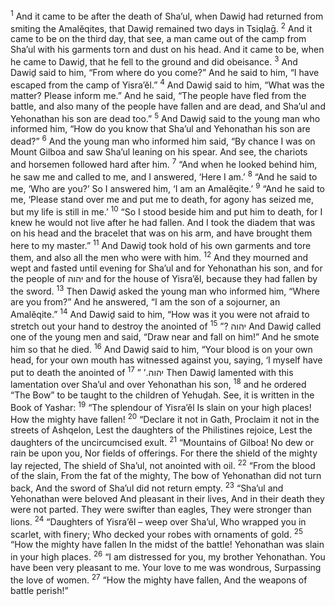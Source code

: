 <sup>1</sup> And it came to be after the death of Sha’ul, when Dawiḏ had returned from smiting the Amalĕqites, that Dawiḏ remained two days in Tsiqlaḡ.
<sup>2</sup> And it came to be on the third day, that see, a man came out of the camp from Sha’ul with his garments torn and dust on his head. And it came to be, when he came to Dawiḏ, that he fell to the ground and did obeisance.
<sup>3</sup> And Dawiḏ said to him, “From where do you come?” And he said to him, “I have escaped from the camp of Yisra’ĕl.”
<sup>4</sup> And Dawiḏ said to him, “What was the matter? Please inform me.” And he said, “The people have fled from the battle, and also many of the people have fallen and are dead, and Sha’ul and Yehonathan his son are dead too.”
<sup>5</sup> And Dawiḏ said to the young man who informed him, “How do you know that Sha’ul and Yehonathan his son are dead?”
<sup>6</sup> And the young man who informed him said, “By chance I was on Mount Gilboa and saw Sha’ul leaning on his spear. And see, the chariots and horsemen followed hard after him.
<sup>7</sup> “And when he looked behind him, he saw me and called to me, and I answered, ‘Here I am.’
<sup>8</sup> “And he said to me, ‘Who are you?’ So I answered him, ‘I am an Amalĕqite.’
<sup>9</sup> “And he said to me, ‘Please stand over me and put me to death, for agony has seized me, but my life is still in me.’
<sup>10</sup> “So I stood beside him and put him to death, for I knew he would not live after he had fallen. And I took the diadem that was on his head and the bracelet that was on his arm, and have brought them here to my master.”
<sup>11</sup> And Dawiḏ took hold of his own garments and tore them, and also all the men who were with him.
<sup>12</sup> And they mourned and wept and fasted until evening for Sha’ul and for Yehonathan his son, and for the people of יהוה and for the house of Yisra’ĕl, because they had fallen by the sword.
<sup>13</sup> Then Dawiḏ asked the young man who informed him, “Where are you from?” And he answered, “I am the son of a sojourner, an Amalĕqite.”
<sup>14</sup> And Dawiḏ said to him, “How was it you were not afraid to stretch out your hand to destroy the anointed of יהוה ?”
<sup>15</sup> And Dawiḏ called one of the young men and said, “Draw near and fall on him!” And he smote him so that he died.
<sup>16</sup> And Dawiḏ said to him, “Your blood is on your own head, for your own mouth has witnessed against you, saying, ‘I myself have put to death the anointed of יהוה.’ ”
<sup>17</sup> Then Dawiḏ lamented with this lamentation over Sha’ul and over Yehonathan his son,
<sup>18</sup> and he ordered “The Bow” to be taught to the children of Yehuḏah. See, it is written in the Book of Yashar:
<sup>19</sup> “The splendour of Yisra’ĕl Is slain on your high places! How the mighty have fallen!
<sup>20</sup> “Declare it not in Gath, Proclaim it not in the streets of Ashqelon, Lest the daughters of the Philistines rejoice, Lest the daughters of the uncircumcised exult.
<sup>21</sup> “Mountains of Gilboa! No dew or rain be upon you, Nor fields of offerings. For there the shield of the mighty lay rejected, The shield of Sha’ul, not anointed with oil.
<sup>22</sup> “From the blood of the slain, From the fat of the mighty, The bow of Yehonathan did not turn back, And the sword of Sha’ul did not return empty.
<sup>23</sup> “Sha’ul and Yehonathan were beloved And pleasant in their lives, And in their death they were not parted. They were swifter than eagles, They were stronger than lions.
<sup>24</sup> “Daughters of Yisra’ĕl – weep over Sha’ul, Who wrapped you in scarlet, with finery; Who decked your robes with ornaments of gold.
<sup>25</sup> “How the mighty have fallen In the midst of the battle! Yehonathan was slain in your high places.
<sup>26</sup> “I am distressed for you, my brother Yehonathan. You have been very pleasant to me. Your love to me was wondrous, Surpassing the love of women.
<sup>27</sup> “How the mighty have fallen, And the weapons of battle perish!”
